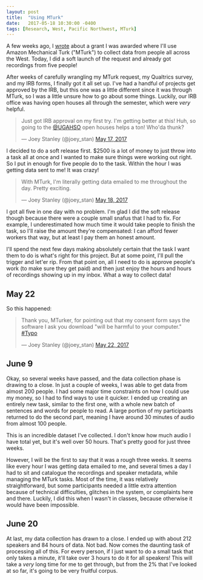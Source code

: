 ```yaml
---
layout: post
title:  "Using MTurk"
date:   2017-05-18 10:30:00 -0400
tags: [Research, West, Pacific Northwest, MTurk]
---
```


A few weeks ago, I <a href="/blog/a-survey-of-western-american-english-using-mturk">wrote</a> about a grant I was awarded where I'll use Amazon Mechanical Turk ("MTurk") to collect data from people all across the West. Today, I did a soft launch of the request and already got recordings from five people!

After weeks of carefully wrangling my MTurk request, my Qualtrics survey, and my IRB forms, I finally got it all set up. I've had a handful of projects get approved by the IRB, but this one was a little different since it was through MTurk, so I was a little unsure how to go about some things. Luckily, our IRB office was having open houses all through the semester, which were *very* helpful.

<blockquote class="twitter-tweet" data-lang="en"><p lang="en" dir="ltr">Just got IRB approval on my first try. I&#39;m getting better at this! Huh, so going to the <a href="https://twitter.com/UGAHSO">@UGAHSO</a> open houses helps a ton! Who&#39;da thunk?</p>&mdash; Joey Stanley (@joey_stan) <a href="https://twitter.com/joey_stan/status/864932387712630784">May 17, 2017</a></blockquote> <script async src="//platform.twitter.com/widgets.js" charset="utf-8"></script>

I decided to do a soft release first. $2500 is a lot of money to just throw into a task all at once and I wanted to make sure things were working out right. So I put in enough for five people do to the task. Within the hour I was getting data sent to me! It was crazy!

<blockquote class="twitter-tweet" data-lang="en"><p lang="en" dir="ltr">With MTurk, I&#39;m literally getting data emailed to me throughout the day. Pretty exciting.</p>&mdash; Joey Stanley (@joey_stan) <a href="https://twitter.com/joey_stan/status/865311077491462144">May 18, 2017</a></blockquote> <script async src="//platform.twitter.com/widgets.js" charset="utf-8"></script>

I got all five in one day with no problem. I'm glad I did the soft release though because there were a couple small snafus that I had to fix. For example, I underestimated how much time it would take people to finish the task, so I'll raise the amount they're compensated: I can afford fewer workers that way, but at least I pay them an honest amount.

I'll spend the next few days making absolutely certain that the task I want them to do is what's right for this project. But at some point, I'll pull the trigger and let'er rip. From that point on, all I need to do is approve people's work (to make sure they get paid) and then just enjoy the hours and hours of recordings showing up in my inbox. What a way to collect data!

## May 22

So this happened:

<blockquote class="twitter-tweet" data-lang="en"><p lang="en" dir="ltr">Thank you, MTurker, for pointing out that my consent form says the software I ask you download &quot;will be harmful to your computer.&quot; <a href="https://twitter.com/hashtag/Typo?src=hash">#Typo</a></p>&mdash; Joey Stanley (@joey_stan) <a href="https://twitter.com/joey_stan/status/866703105798410240">May 22, 2017</a></blockquote> <script async src="//platform.twitter.com/widgets.js" charset="utf-8"></script>

## June 9

Okay, so several weeks have passed, and the data collection phase is drawing to a close. In just a couple of weeks, I was able to get data from almost 200 people. I had some major time constraints on how I could use my money, so I had to find ways to use it quicker. I ended up creating an entirely new task, similar to the first one, with a whole new batch of sentences and words for people to read. A large portion of my participants returned to do the second part, meaning I have around 30 minutes of audio from almost 100 people. 

This is an incredible dataset I've collected. I don't know how much audio I have total yet, but it's well over 50 hours. That's pretty good for just three weeks.

However, I will be the first to say that it was a rough three weeks. It seems like every hour I was getting data emailed to me, and several times a day I had to sit and catalogue the recordings and speaker metadata, while managing the MTurk tasks. Most of the time, it was relatively straightforward, but some participants needed a little extra attention because of technical difficulties, glitches in the system, or complaints here and there. Luckily, I did this when I wasn't in classes, because otherwise it would have been impossible. 

## June 20

At last, my data collection has drawn to a close. I ended up with about 212 speakers and 84 hours of data. Not bad. Now comes the daunting task of processing all of this. For every person, if I just want to do a small task that only takes a minute, it'll take over 3 hours to do it for all speakers! This will take a *very* long time for me to get through, but from the 2% that I've looked at so far, it's going to be very fruitful corpus.





